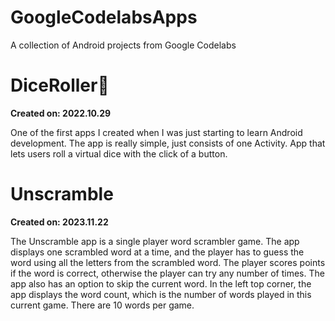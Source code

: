 # GoogleCodelabsApps

A collection of Android projects from Google Codelabs

# DiceRoller🎲

**Created on: 2022.10.29**

One of the first apps I created when I was just starting to learn Android development. The app is
really simple, just consists of one Activity.
App that lets users roll a virtual dice with the click of a button.

# Unscramble

**Created on: 2023.11.22**

The Unscramble app is a single player word scrambler game. The app displays one scrambled word at a time, and the player
has to guess the word using all the letters from the scrambled word. The player scores points if the word is correct,
otherwise the player can try any number of times. The app also has an option to skip the current word. In the left top
corner, the app displays the word count, which is the number of words played in this current game. There are 10 words
per game.

